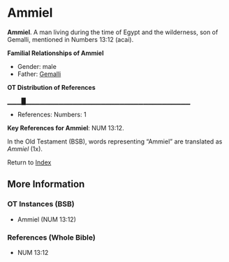 # Ammiel
**Ammiel**. 
A man living during the time of Egypt and the wilderness, son of Gemalli, mentioned in Numbers 13:12 (acai). 




**Familial Relationships of Ammiel**


* Gender: male
* Father: [Gemalli](Gemalli.md)


**OT Distribution of References**

▁▁▁█▁▁▁▁▁▁▁▁▁▁▁▁▁▁▁▁▁▁▁▁▁▁▁▁▁▁▁▁▁▁▁▁▁▁▁
* References: Numbers: 1



**Key References for Ammiel**: 
NUM 13:12. 


In the Old Testament (BSB), words representing “Ammiel” are translated as 
*Ammiel* (1x). 




Return to [Index](00-Index.md)

## More Information

### OT Instances (BSB)

* Ammiel (NUM 13:12)



### References (Whole Bible)

* NUM 13:12



